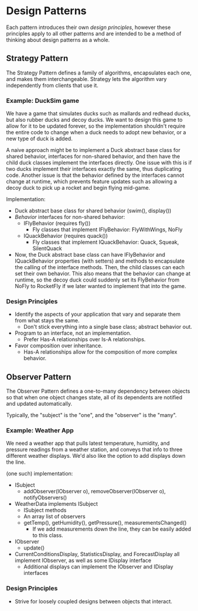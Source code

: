 # Design Patterns

Each pattern introduces their own *design principles*, however these principles apply to all other patterns and are intended to be a method of thinking about design patterns as a whole.



## Strategy Pattern

The Strategy Pattern defines a family of algorithms, encapsulates each one, and makes them interchangeable. Strategy lets the algorithm vary independently from clients that use it.

### Example: DuckSim game

We have a game that simulates ducks such as mallards and redhead ducks, but also rubber ducks and decoy ducks. We want to design this game to allow for it to be updated forever, so the implementation shouldn't require the entire code to change when a duck needs to adopt new behavior, or a new type of duck is added.

A naive approach might be to implement a Duck abstract base class for shared behavior, interfaces for non-shared behavior, and then have the child duck classes implement the interfaces directly. One issue with this is if two ducks implement their interfaces exactly the same, thus duplicating code. Another issue is that the behavior defined by the interfaces cannot change at runtime, which prevents feature updates such as allowing a decoy duck to pick up a rocket and begin flying mid-game.

Implementation:
- Duck abstract base class for shared behavior (swim(), display())
- *Behavior* interfaces for non-shared behavior:
    - IFlyBehavior (requires fly())
        - Fly classes that implement IFlyBehavior: FlyWithWings, NoFly
    - IQuackBehavior (requires quack())
        - Fly classes that implement IQuackBehavior: Quack, Squeak, SilentQuack
- Now, the Duck abstract base class can have IFlyBehavior and IQuackBehavior properties (with setters) and methods to encapsulate the calling of the interface methods. Then, the child classes can each set their own behavior. This also means that the behavior can change at runtime, so the decoy duck could suddenly set its FlyBehavior from NoFly to RocketFly if we later wanted to implement that into the game.

### Design Principles

- Identify the aspects of your application that vary and separate them from what stays the same.
    - Don't stick everything into a single base class; abstract behavior out.
- Program to an interface, not an implementation.
    - Prefer Has-A relationships over Is-A relationships.
- Favor composition over inheritance.
    - Has-A relationships allow for the composition of more complex behavior.



## Observer Pattern

The Observer Pattern defines a one-to-many dependency between objects so that when one object changes state, all of its dependents are notified and updated automatically.

Typically, the "subject" is the "one", and the "observer" is the "many".

### Example: Weather App

We need a weather app that pulls latest temperature, humidity, and pressure readings from a weather station, and conveys that info to three different weather displays. We'd also like the option to add displays down the line.

(one such) implementation:
- ISubject
    - addObserver(IObserver o), removeObserver(IObserver o), notifyObservers()
- WeatherData implements ISubject
    - ISubject methods
    - An array list of observers
    - getTemp(), getHumidity(), getPressure(), measurementsChanged()
        - If we add measurements down the line, they can be easily added to this class.
- IObserver
    - update()
- CurrentConditionsDisplay, StatisticsDisplay, and ForecastDisplay all implement IObserver, as well as some IDisplay interface
    - Additional displays can implement the IObserver and IDisplay interfaces

### Design Principles

- Strive for loosely coupled designs between objects that interact.